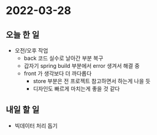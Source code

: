 # 2022-03-28
## 오늘 한 일
- 오전/오후 작업
    - back 코드 실수로 날아간 부분 복구
    - 갑자기 spring build 부분에서  error 생겨서 해결 중
    - front 가 생각보다 더 까다롭다
      - store 부분은 전 프로젝트 참고하면서 하는게 나을 듯
      - 디자인도 빠르게 마치는게 좋을 것 같다
## 내일 할 일
- 빅데이터 처리 돕기
